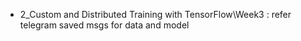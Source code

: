 - 2_Custom and Distributed Training with TensorFlow\Week3 : refer telegram saved msgs for data and model